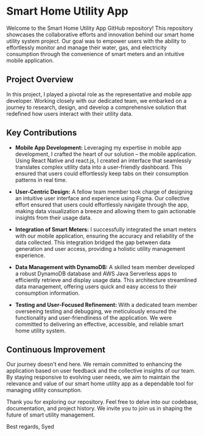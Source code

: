 # Smart Home Utility App

Welcome to the Smart Home Utility App GitHub repository! This repository showcases the collaborative efforts and innovation behind our smart home utility system project. Our goal was to empower users with the ability to effortlessly monitor and manage their water, gas, and electricity consumption through the convenience of smart meters and an intuitive mobile application.

## Project Overview

In this project, I played a pivotal role as the representative and mobile app developer. Working closely with our dedicated team, we embarked on a journey to research, design, and develop a comprehensive solution that redefined how users interact with their utility data.

## Key Contributions

- **Mobile App Development:** Leveraging my expertise in mobile app development, I crafted the heart of our solution – the mobile application. Using React Native and react.js, I created an interface that seamlessly translates complex utility data into a user-friendly dashboard. This ensured that users could effortlessly keep tabs on their consumption patterns in real time.

- **User-Centric Design:** A fellow team member took charge of designing an intuitive user interface and experience using Figma. Our collective effort ensured that users could effortlessly navigate through the app, making data visualization a breeze and allowing them to gain actionable insights from their usage data.

- **Integration of Smart Meters:** I successfully integrated the smart meters with our mobile application, ensuring the accuracy and reliability of the data collected. This integration bridged the gap between data generation and user access, providing a holistic utility management experience.

- **Data Management with DynamoDB:** A skilled team member developed a robust DynamoDB database and AWS Java Serverless apps to efficiently retrieve and display usage data. This architecture streamlined data management, offering users quick and easy access to their consumption information.

- **Testing and User-Focused Refinement:** With a dedicated team member overseeing testing and debugging, we meticulously ensured the functionality and user-friendliness of the application. We were committed to delivering an effective, accessible, and reliable smart home utility system.

## Continuous Improvement

Our journey doesn't end here. We remain committed to enhancing the application based on user feedback and the collective insights of our team. By staying responsive to evolving user needs, we aim to maintain the relevance and value of our smart home utility app as a dependable tool for managing utility consumption.

Thank you for exploring our repository. Feel free to delve into our codebase, documentation, and project history. We invite you to join us in shaping the future of smart utility management.

Best regards,
Syed

